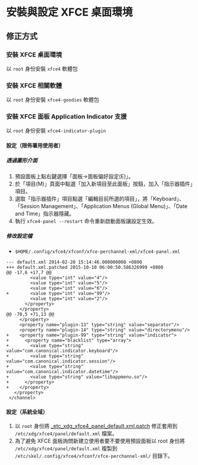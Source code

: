 # 安裝與設定 XFCE 桌面環境
## 修正方式
### 安裝 XFCE 桌面環境
以 `root` 身份安裝 `xfce4` 軟體包

### 安裝 XFCE 相關軟體
以 `root` 身份安裝 `xfce4-goodies` 軟體包

### 安裝 XFCE 面板 Application Indicator 支援
以 `root` 身份安裝  `xfce4-indicator-plugin`

#### 設定（限佈署用使用者）
##### 透過圖形介面
1. 預設面板上點右鍵選擇「面板→面板偏好設定(E)」。
1. 於「項目(M)」頁面中點選「加入新項目至此面板」按鈕，加入「指示器插件」項目。
1. 選取「指示器插件」項目點選「編輯目前所選的項目」，將「Keyboard」、「Session Management」、「Application Menus (Global Menu)」、「Date and Time」指示器隱藏。
1. 執行 `xfce4-panel --restart` 命令重新啟動面板讓設定生效。

##### 修改設定檔
* `$HOME/.config/xfce4/xfconf/xfce-perchannel-xml/xfce4-panel.xml`

```
--- default.xml	2014-02-20 15:14:46.000000000 +0800
+++ default.xml.patched	2015-10-10 06:00:50.586326999 +0800
@@ -17,6 +17,7 @@
         <value type="int" value="4"/>
         <value type="int" value="5"/>
         <value type="int" value="6"/>
+        <value type="int" value="99"/>
         <value type="int" value="2"/>
       </property>
     </property>
@@ -70,5 +71,13 @@
     </property>
     <property name="plugin-13" type="string" value="separator"/>
     <property name="plugin-14" type="string" value="directorymenu"/>
+    <property name="plugin-99" type="string" value="indicator">
+      <property name="blacklist" type="array">
+        <value type="string" value="com.canonical.indicator.keyboard"/>
+        <value type="string" value="com.canonical.indicator.session"/>
+        <value type="string" value="com.canonical.indicator.datetime"/>
+        <value type="string" value="libappmenu.so"/>
+      </property>
+    </property>
   </property>
 </channel>
```
 
#### 設定（系統全域）
1. 以 `root` 身份將 [_etc_xdg_xfce4_panel_default.xml.patch](_etc_xdg_xfce4_panel_default.xml.patch) 修正套用到 `/etc/xdg/xfce4/panel/default.xml` 檔案。
1. 為了避免 XFCE 面板詢問新建立使用者要不要使用預設面板以 root 身份將 `/etc/xdg/xfce4/panel/default.xml` 複製到 `/etc/skel/.config/xfce4/xfconf/xfce-perchannel-xml/` 目錄下。
